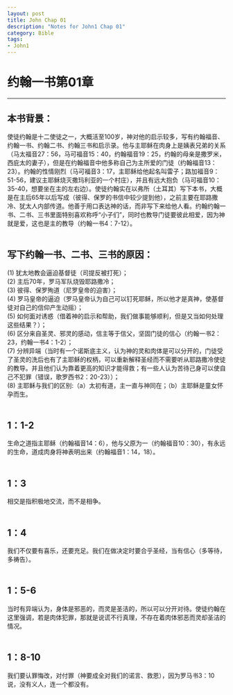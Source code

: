 ```yaml
--- 
layout: post
title: John Chap 01
description: "Notes for John1 Chap 01"
category: Bible
tags: 
- John1
---
```


# 约翰一书第01章

----------------

## 本书背景：<br>
使徒约翰是十二使徒之一，大概活至100岁，神对他的启示较多，写有约翰福音、约翰一书、约翰二书、约翰三书和启示录。他与主耶稣在肉身上是姨表兄弟的关系（马太福音27：56，马可福音15：40，约翰福音19：25，约翰的母亲是撒罗米，西庇太的妻子），但是在约翰福音中他多称自己为主所爱的门徒（约翰福音13：23）。约翰的性情刚烈（马可福音3：17，主耶稣给他起名叫雷子；路加福音9：51-56，建议主耶稣烧灭撒玛利亚的一个村庄），并且有远大抱负（马可福音10：35-40，想要坐在主的左右边）。使徒约翰实在以弗所（土耳其）写下本书，大概是在主后65年以后写成（彼得、保罗的书信中较少提到他），之前主要在耶路撒冷、犹太人内部传道。他善于用口表达神的话，而非写下来给他人看。约翰约翰一书、二书、三书里面特别喜欢称呼“小子们”，同时也教导门徒要彼此相爱，因为神就是爱，这也是主的教导（约翰一书4：7-12）。<br><br>

## 写下约翰一书、二书、三书的原因：<br>
(1) 犹太地教会逼迫基督徒（司提反被打死）；<br>
(2) 主后70年，罗马军队烧毁耶路撒冷；<br>
(3) 彼得、保罗殉道（尼罗皇帝的迫害）；<br>
(4) 罗马皇帝的逼迫（罗马皇帝认为自己可以钉死耶稣，所以他才是真神，使基督徒对自己的信仰产生动摇）；<br>
(5) 如何面对诱惑（借着神的启示和帮助，我们做事能够顺利，但是又当如何处理这些结果？）；<br>
(6) 区分来自圣灵、邪灵的感动，信主等于信父，坚固门徒的信心（约翰一书2：23，约翰一书4：1-2）；<br>
(7) 分辨异端（当时有一个诺斯底主义，认为神的灵和肉体是可以分开的，门徒受了圣灵的洗后也有了主耶稣的权柄，可以重新解释圣经而不需要听从耶路撒冷使徒的教导。并且他们认为靠着更高的知识才能得救；有一些人认为苦待己身可以使自己不犯罪（错误，歌罗西书2：20-23））；<br>
(8) 主耶稣与我们的区别:（a）太初有道，主一直与神同在；（b）主耶稣是童女怀孕而生。<br><br>

## 1：1-2<br>

生命之道指主耶稣（约翰福音14：6），他与父原为一（约翰福音10：30），有永远的生命，道成肉身将神表明出来（约翰福音1：14，18）。<br><br>

## 1：3<br>

相交是指积极地交流，而不是相争。<br><br>

## 1：4<br>

我们不仅要有喜乐，还要充足。我们在做决定时要合乎圣经，当有信心（多等待，多祷告）。<br><br>

## 1：5-6<br>

当时有异端认为，身体是邪恶的，而灵是圣洁的，所以可以分开对待。使徒约翰在这里强调，若是肉体犯罪，那就是说谎不行真理，不存在着肉体邪恶而灵却圣洁的情况。<br><br>

## 1：8-10<br>

我们要认罪悔改，对付罪（神要成全对我们的诺言、救恩），因为罗马书3：10说，没有义人，连一个都没有。
